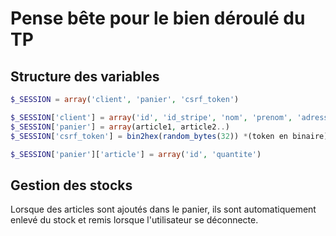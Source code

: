 # Pense bête pour le bien déroulé du TP

## Structure des variables
```php
$_SESSION = array('client', 'panier', 'csrf_token')

$_SESSION['client'] = array('id', 'id_stripe', 'nom', 'prenom', 'adresse', 'numero', 'mail', 'mdp_hashe') *correspond à ce qui est sur la base de données*
$_SESSION['panier'] = array(article1, article2..) 
$_SESSION['csrf_token'] = bin2hex(random_bytes(32)) *(token en binaire)*

$_SESSION['panier']['article'] = array('id', 'quantite')
```

## Gestion des stocks
Lorsque des articles sont ajoutés dans le panier, ils sont automatiquement enlevé du stock et remis lorsque l'utilisateur se déconnecte.